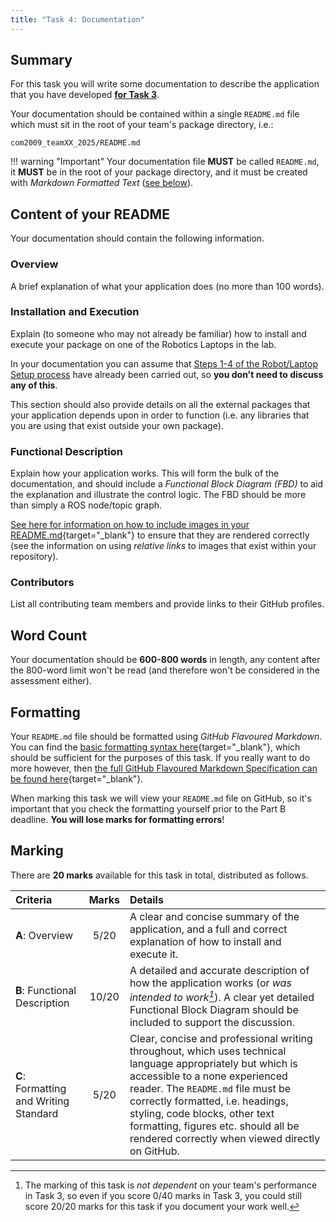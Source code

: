 ```yaml
---  
title: "Task 4: Documentation"  
---  
```


## Summary

For this task you will write some documentation to describe the application that you have developed **[for Task 3](./task3.md)**.

Your documentation should be contained within a single `README.md` file which must sit in the root of your team's package directory, i.e.: 

``` { .txt .no-copy }
com2009_teamXX_2025/README.md
``` 

!!! warning "Important"
    Your documentation file **MUST** be called `README.md`, it **MUST** be in the root of your package directory, and it must be created with *Markdown Formatted Text* ([see below](#formatting)).

## Content of your README

Your documentation should contain the following information.

### Overview

A brief explanation of what your application does (no more than 100 words).

### Installation and Execution

Explain (to someone who may not already be familiar) how to install and execute your package on one of the Robotics Laptops in the lab.

In your documentation you can assume that [Steps 1-4 of the Robot/Laptop Setup process](../../../waffles/launching-ros.md) have already been carried out, so **you don't need to discuss any of this**.

This section should also provide details on all the external packages that your application depends upon in order to function (i.e. any libraries that you are using that exist outside your own package). 

### Functional Description

Explain how your application works. This will form the bulk of the documentation, and should include a *Functional Block Diagram (FBD)* to aid the explanation and illustrate the control logic. The FBD should be more than simply a ROS node/topic graph. 

[See here for information on how to include images in your README.md](https://docs.github.com/en/get-started/writing-on-github/getting-started-with-writing-and-formatting-on-github/basic-writing-and-formatting-syntax#images){target="_blank"} to ensure that they are rendered correctly (see the information on using *relative links* to images that exist within your repository).

### Contributors

List all contributing team members and provide links to their GitHub profiles.

## Word Count

Your documentation should be **600-800 words** in length, any content after the 800-word limit won't be read (and therefore won't be considered in the assessment either).

## Formatting

Your `README.md` file should be formatted using *GitHub Flavoured Markdown*. You can find the [basic formatting syntax here](https://docs.github.com/en/get-started/writing-on-github/getting-started-with-writing-and-formatting-on-github/basic-writing-and-formatting-syntax){target="_blank"}, which should be sufficient for the purposes of this task. If you really want to do more however, then [the full GitHub Flavoured Markdown Specification can be found here](https://github.github.com/gfm/){target="_blank"}.

When marking this task we will view your `README.md` file on GitHub, so it's important that you check the formatting yourself prior to the Part B deadline. **You will lose marks for formatting errors**!

## Marking 

There are **20 marks** available for this task in total, distributed as follows.

<center>

| Criteria | Marks | Details |
| :--- | :---: | :--- |
| **A**: Overview | 5/20 | A clear and concise summary of the application, and a full and correct explanation of how to install and execute it. |
| **B**: Functional Description | 10/20 | A detailed and accurate description of how the application works (or *was intended to work[^task3-perfomance]*). A clear yet detailed Functional Block Diagram should be included to support the discussion. |
| **C**: Formatting and Writing Standard | 5/20 | Clear, concise and professional writing throughout, which uses technical language appropriately but which is accessible to a none experienced reader. The `README.md` file must be correctly formatted, i.e. headings, styling, code blocks, other text formatting, figures etc. should all be rendered correctly when viewed directly on GitHub. |

</center>

[^task3-perfomance]: The marking of this task is *not dependent* on your team's performance in Task 3, so even if you score 0/40 marks in Task 3, you could still score 20/20 marks for this task if you document your work well.
